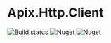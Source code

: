 # Apix.Http.Client #

[![Build status](https://posmotrim.visualstudio.com/Posmotrim/_apis/build/status/apix.http.client)](https://posmotrim.visualstudio.com/Posmotrim/_build/latest?definitionId=8)
[![Nuget](https://img.shields.io/nuget/v/Apix.Http.Client.svg)](https://www.nuget.org/packages/Apix.Http.Client/)
[![Nuget](https://img.shields.io/nuget/dt/Apix.Http.Client.svg)](https://www.nuget.org/packages/Apix.Http.Client/)


